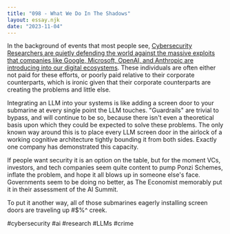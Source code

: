 ```yaml
---
title: "098 - What We Do In The Shadows"
layout: essay.njk
date: "2023-11-04"
---
```


In the background of events that most people see, [Cybersecurity Researchers are quietly defending the world against the massive exploits that companies like Google, Microsoft, OpenAI, and Anthropic are introducing into our digital ecosystems](https://embracethered.com/blog/posts/2023/google-bard-data-exfiltration/). These individuals are often either not paid for these efforts, or poorly paid relative to their corporate counterparts, which is ironic given that their corporate counterparts are creating the problems and little else.

Integrating an LLM into your systems is like adding a screen door to your submarine at every single point the LLM touches. "Guardrails" are trivial to bypass, and will continue to be so, because there isn't even a theoretical basis upon which they could be expected to solve these problems. The only known way around this is to place every LLM screen door in the airlock of a working cognitive architecture tightly bounding it from both sides. Exactly one company has demonstrated this capacity.

If people want security it is an option on the table, but for the moment VCs, investors, and tech companies seem quite content to pump Ponzi Schemes, inflate the problem, and hope it all blows up in someone else's face. Governments seem to be doing no better, as The Economist memorably put it in their assessment of the AI Summit.

To put it another way, all of those submarines eagerly installing screen doors are traveling up #$%^ creek.

#cybersecurity #ai #research #LLMs #crime
